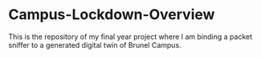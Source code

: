 # Campus-Lockdown-Overview
This is the repository of my final year project where I am binding a packet sniffer to a generated digital twin of Brunel Campus.
